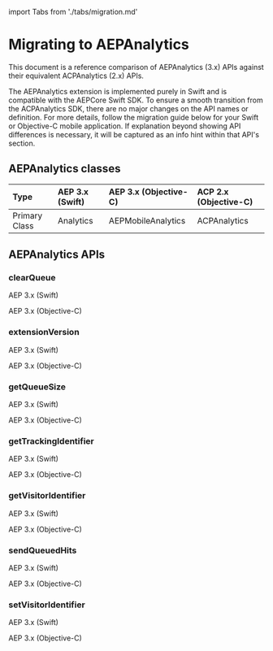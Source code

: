 import Tabs from './tabs/migration.md'

# Migrating to AEPAnalytics

This document is a reference comparison of AEPAnalytics (3.x) APIs against their equivalent ACPAnalytics (2.x) APIs.

The AEPAnalytics extension is implemented purely in Swift and is compatible with the AEPCore Swift SDK. To ensure a smooth transition from the ACPAnalytics SDK, there are no major changes on the API names or definition. For more details, follow the migration guide below for your Swift or Objective-C mobile application. If explanation beyond showing API differences is necessary, it will be captured as an info hint within that API's section.

## AEPAnalytics classes

| Type | AEP 3.x (Swift) | AEP 3.x (Objective-C) | ACP 2.x (Objective-C) |
| :--- | :--- | :--- | :--- |
| Primary Class | Analytics | AEPMobileAnalytics | ACPAnalytics |

## AEPAnalytics APIs

### clearQueue

<TabsBlock orientation="horizontal" slots="heading, content" repeat="2"/>

AEP 3.x (Swift)

<Tabs query="platform=aep-swift&api=clear-queue"/>

AEP 3.x (Objective-C)

<Tabs query="platform=aep-objc&api=clear-queue"/>

### extensionVersion

<TabsBlock orientation="horizontal" slots="heading, content" repeat="2"/>

AEP 3.x (Swift)

<Tabs query="platform=aep-swift&api=extension-version"/>

AEP 3.x (Objective-C)

<Tabs query="platform=aep-objc&api=extension-version"/>

### getQueueSize

<TabsBlock orientation="horizontal" slots="heading, content" repeat="2"/>

AEP 3.x (Swift)

<Tabs query="platform=aep-swift&api=get-queue-size"/>

AEP 3.x (Objective-C)

<Tabs query="platform=aep-objc&api=get-queue-size"/>

### getTrackingIdentifier

<TabsBlock orientation="horizontal" slots="heading, content" repeat="2"/>

AEP 3.x (Swift)

<Tabs query="platform=aep-swift&api=get-tracking-identifier"/>

AEP 3.x (Objective-C)

<Tabs query="platform=aep-objc&api=get-tracking-identifier"/>

### getVisitorIdentifier

<TabsBlock orientation="horizontal" slots="heading, content" repeat="2"/>

AEP 3.x (Swift)

<Tabs query="platform=aep-swift&api=get-visitor-identifier"/>

AEP 3.x (Objective-C)

<Tabs query="platform=aep-objc&api=get-visitor-identifier"/>

### sendQueuedHits

<TabsBlock orientation="horizontal" slots="heading, content" repeat="2"/>

AEP 3.x (Swift)

<Tabs query="platform=aep-swift&api=send-queued-hits"/>

AEP 3.x (Objective-C)

<Tabs query="platform=aep-objc&api=send-queued-hits"/>

### setVisitorIdentifier

<TabsBlock orientation="horizontal" slots="heading, content" repeat="2"/>

AEP 3.x (Swift)

<Tabs query="platform=aep-swift&api=set-visitor-identifier"/>

AEP 3.x (Objective-C)

<Tabs query="platform=aep-objc&api=set-visitor-identifier"/>
